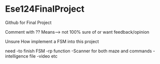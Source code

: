 # Ese124FinalProject	
Github for Final Project

Comment with ?? Means--> not 100% sure of or want feedback/opinion
	
Unsure How implement a FSM into this project	
	
need
-to finish FSM
-rp function
-Scanner for both maze and commands
-intelligence file
-video etc
